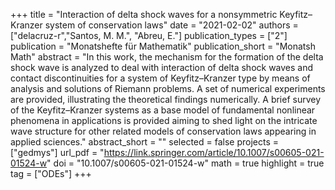 +++
title = "Interaction of delta shock waves for a nonsymmetric Keyfitz–Kranzer system of conservation laws"
date = "2021-02-02"
authors = ["delacruz-r","Santos, M. M.", "Abreu, E."]
publication_types = ["2"]
publication = "Monatshefte für Mathematik"
publication_short = "Monatsh Math"
abstract = "In this work, the mechanism for the formation of the delta shock wave is analyzed to deal with interaction of delta shock waves and contact discontinuities for a system of Keyfitz–Kranzer type by means of analysis and solutions of Riemann problems. A set of numerical experiments are provided, illustrating the theoretical findings numerically. A brief survey of the Keyfitz–Kranzer systems as a base model of fundamental nonlinear phenomena in applications is provided aiming to shed light on the intricate wave structure for other related models of conservation laws appearing in applied sciences."
abstract_short = ""
selected = false
projects = ["gedmys"]
url_pdf = "https://link.springer.com/article/10.1007/s00605-021-01524-w"
doi = "10.1007/s00605-021-01524-w"
math = true
highlight = true
tag = ["ODEs"]
+++
